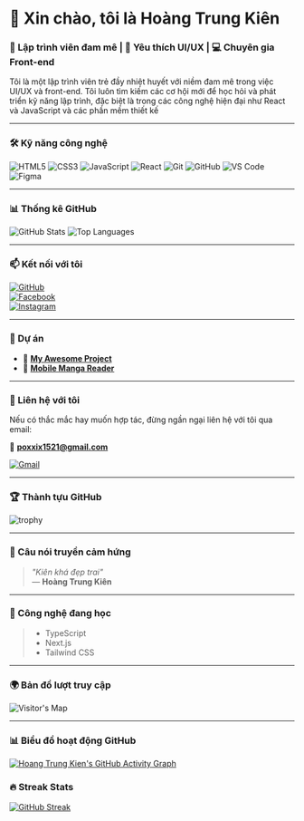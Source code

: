 # 👋 Xin chào, tôi là Hoàng Trung Kiên 



### 🚀 Lập trình viên đam mê | 📱 Yêu thích UI/UX | 💻 Chuyên gia Front-end

Tôi là một lập trình viên trẻ đầy nhiệt huyết với niềm đam mê trong việc UI/UX và front-end. Tôi luôn tìm kiếm các cơ hội mới để học hỏi và phát triển kỹ năng lập trình, đặc biệt là trong các công nghệ hiện đại như React và JavaScript và các phần mềm thiết kế 


---

### 🛠️ Kỹ năng công nghệ

![HTML5](https://img.shields.io/badge/-HTML5-E34F26?style=flat-square&logo=html5&logoColor=white)
![CSS3](https://img.shields.io/badge/-CSS3-1572B6?style=flat-square&logo=css3)
![JavaScript](https://img.shields.io/badge/-JavaScript-F7DF1E?style=flat-square&logo=javascript&logoColor=black)
![React](https://img.shields.io/badge/-React-61DAFB?style=flat-square&logo=react&logoColor=black)
![Git](https://img.shields.io/badge/-Git-F05032?style=flat-square&logo=git&logoColor=white)
![GitHub](https://img.shields.io/badge/-GitHub-181717?style=flat-square&logo=github)
![VS Code](https://img.shields.io/badge/-VS%20Code-007ACC?style=flat-square&logo=visual-studio-code&logoColor=white)
![Figma](https://img.shields.io/badge/Figma-F24E1E?style=flat&logo=figma&logoColor=white)

---

### 📊 Thống kê GitHub

![GitHub Stats](https://github-readme-stats.vercel.app/api?username=Poxxix&show_icons=true&theme=radical)
![Top Languages](https://github-readme-stats.vercel.app/api/top-langs/?username=Poxxix&layout=compact&theme=radical)

---

### 📫 Kết nối với tôi

[![GitHub](https://img.shields.io/badge/-GitHub-181717?style=flat-square&logo=github&logoColor=white)](https://github.com/Poxxix)  
[![Facebook](https://img.shields.io/badge/-Facebook-1877F2?style=flat-square&logo=facebook&logoColor=white)](https://facebook.com/kienhoang1151)  
[![Instagram](https://img.shields.io/badge/-Instagram-E4405F?style=flat-square&logo=instagram&logoColor=white)](https://instagram.com/h0ki0n)  

---

### 💼 Dự án

- 🚀 [**My Awesome Project**](https://github.com/Poxxix/BasicChess)  
- 📱 [**Mobile Manga Reader**](https://github.com/Poxxix/MangaDum)

---

### 📧 Liên hệ với tôi

Nếu có thắc mắc hay muốn hợp tác, đừng ngần ngại liên hệ với tôi qua email:

📧 **poxxix1521@gmail.com**

[![Gmail](https://img.shields.io/badge/-Gmail-D14836?style=flat-square&logo=gmail&logoColor=white)](mailto:poxxix1521@gmail.com)

---

### 🏆 Thành tựu GitHub

![trophy](https://github-profile-trophy.vercel.app/?username=Poxxix&theme=onedark)

---

### 🌟  Câu nói truyền cảm hứng

> _"Kiên khá đẹp trai"_  
— **Hoàng Trung Kiên**

---

### 🚀 Công nghệ đang học
>- TypeScript
>- Next.js
>- Tailwind CSS

  ---

### 🌍 Bản đồ lượt truy cập

![Visitor's Map](https://visitcount.itsvg.in/api?id=Poxxix&icon=5&color=6)

---

### 📊 Biểu đồ hoạt động GitHub

[![Hoang Trung Kien's GitHub Activity Graph](https://github-readme-activity-graph.vercel.app/graph?username=Poxxix&theme=dracula)](https://github.com/ashutosh00710/github-readme-activity-graph)

### 🔥 Streak Stats

[![GitHub Streak](https://github-readme-streak-stats.herokuapp.com/?user=Poxxix&theme=radical)](https://git.io/streak-stats)


